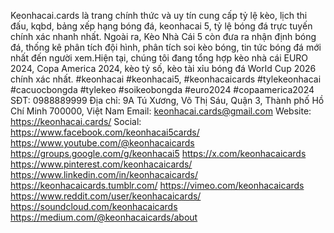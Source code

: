 Keonhacai.cards là trang chính thức và uy tín cung cấp tỷ lệ kèo, lịch thi đấu, kqbd, bảng xếp hạng bóng đá, keonhacai 5, tỷ lệ bóng đá trực tuyến chính xác nhanh nhất. Ngoài ra, Kèo Nhà Cái 5 còn đưa ra nhận định bóng đá, thống kê phân tích đội hình, phân tích soi kèo bóng, tin tức bóng đá mới nhất đến người xem.Hiện tại, chúng tôi đang tổng hợp kèo nhà cái EURO 2024, Copa America 2024, kèo tỷ số, kèo tài xỉu bóng đá World Cup 2026 chính xác nhất.
#keonhacai #keonhacai5, #keonhacaicards #tylekeonhacai #cacuocbongda #tylekeo #soikeobongda #euro2024 #copaamerica2024
SĐT: 0988889999
Địa chỉ: 9A Tú Xương, Võ Thị Sáu, Quận 3, Thành phố Hồ Chí Minh 700000, Việt Nam
Email: keonhacai.cards@gmail.com
Website:
https://keonhacai.cards/
Social: 
https://www.facebook.com/keonhacai5cards/
https://www.youtube.com/@keonhacaicards
https://groups.google.com/g/keonhacai5
https://x.com/keonhacaicards
https://www.pinterest.com/keonhacaicards/
https://www.linkedin.com/in/keonhacaicards/
https://keonhacaicards.tumblr.com/
https://vimeo.com/keonhacaicards
https://www.reddit.com/user/keonhacaicards/
https://soundcloud.com/keonhacaicards
https://medium.com/@keonhacaicards/about

